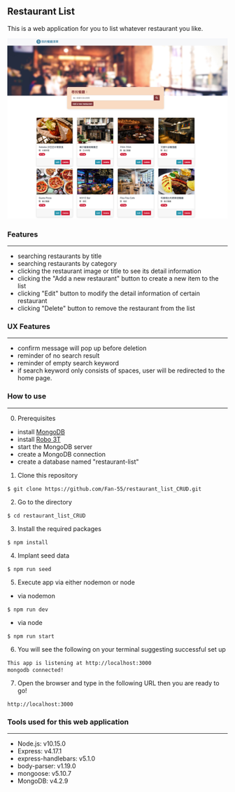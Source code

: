 ## Restaurant List

This is a web application for you to list whatever restaurant you like.  

![](/restaurant_list.jpg)


### Features
---
- searching restaurants by title
- searching restaurants by category
- clicking the restaurant image or title to see its detail information 
- clicking the "Add a new restaurant" button to create a new item to the list
- clicking "Edit" button to modify the detail information of certain restaurant
- clicking "Delete" button to remove the restaurant from the list

### UX Features
---
- confirm message will pop up before deletion
- reminder of no search result 
- reminder of empty search keyword
- if search keyword only consists of spaces, user will be redirected to the home page.

### How to use
---
0. Prerequisites
- install [MongoDB](https://www.mongodb.com/try/download/community)
- install [Robo 3T](https://robomongo.org/)
- start the MongoDB server
- create a MongoDB connection
- create a database named "restaurant-list"

1. Clone this repository 

```
$ git clone https://github.com/Fan-55/restaurant_list_CRUD.git
```

2. Go to the directory 

```
$ cd restaurant_list_CRUD
```

3. Install the required packages 

```
$ npm install
```

4. Implant seed data
```
$ npm run seed
```

5. Execute app via either nodemon or node

- via nodemon

```
$ npm run dev
```

- via node

```
$ npm run start
```

6. You will see the following on your terminal suggesting successful set up

```
This app is listening at http://localhost:3000
mongodb connected!
```
7. Open the browser and type in the following URL then you are ready to go!

```
http://localhost:3000
```
### Tools used for this web application
---
- Node.js: v10.15.0
- Express: v4.17.1
- express-handlebars: v5.1.0
- body-parser: v1.19.0
- mongoose: v5.10.7
- MongoDB: v4.2.9
